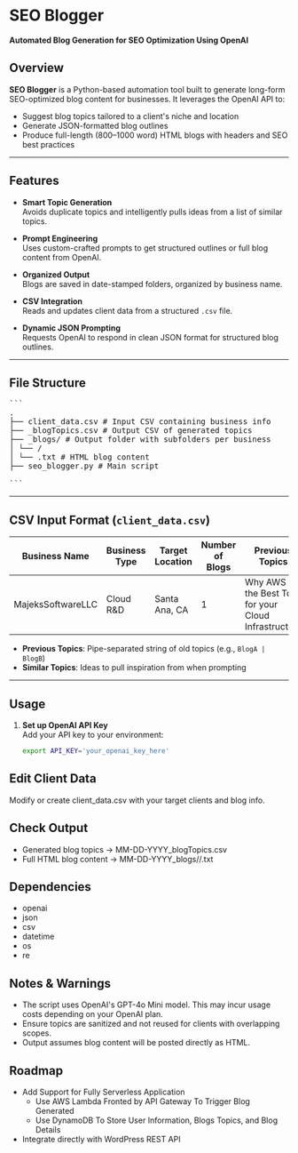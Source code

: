 # SEO Blogger
**Automated Blog Generation for SEO Optimization Using OpenAI**

## Overview
**SEO Blogger** is a Python-based automation tool built to generate long-form SEO-optimized blog content for businesses. It leverages the OpenAI API to:
- Suggest blog topics tailored to a client's niche and location
- Generate JSON-formatted blog outlines
- Produce full-length (800–1000 word) HTML blogs with headers and SEO best practices

---

## Features

- **Smart Topic Generation**  
  Avoids duplicate topics and intelligently pulls ideas from a list of similar topics.

- **Prompt Engineering**  
  Uses custom-crafted prompts to get structured outlines or full blog content from OpenAI.

- **Organized Output**  
  Blogs are saved in date-stamped folders, organized by business name.

- **CSV Integration**  
  Reads and updates client data from a structured `.csv` file.

- **Dynamic JSON Prompting**  
  Requests OpenAI to respond in clean JSON format for structured blog outlines.

---

## File Structure
<pre>```
.
├── client_data.csv # Input CSV containing business info
├── <MM-DD-YYYY>_blogTopics.csv # Output CSV of generated topics
├── <MM-DD-YYYY>_blogs/ # Output folder with subfolders per business
│ └── <BusinessName>/
│ └── <Topic>.txt # HTML blog content
├── seo_blogger.py # Main script

```</pre>

---

## CSV Input Format (`client_data.csv`)

| Business Name | Business Type | Target Location | Number of Blogs | Previous Topics | Similar Topics |
|---------------|----------------|------------------|------------------|------------------|------------------|
| MajeksSoftwareLLC | Cloud R&D | Santa Ana, CA | 1 | Why AWS Is the Best Tool for your Cloud Infrastructure | `AWS Cloudformation: Why Use Infrastructure as Code | EC2 vs Lambda: What Should You Use for Your Application` |

- **Previous Topics**: Pipe-separated string of old topics (e.g., `BlogA | BlogB`)
- **Similar Topics**: Ideas to pull inspiration from when prompting

---

## Usage

1. **Set up OpenAI API Key**  
   Add your API key to your environment:
   ```bash
   export API_KEY='your_openai_key_here'
   ```

## Edit Client Data
Modify or create client_data.csv with your target clients and blog info.

## Check Output
 - Generated blog topics → MM-DD-YYYY_blogTopics.csv
 - Full HTML blog content → MM-DD-YYYY_blogs/<BusinessName>/<BlogTopic>.txt

## Dependencies
 - openai
 - json
 - csv
 - datetime
 - os
 - re

## Notes & Warnings
 - The script uses OpenAI's GPT-4o Mini model. This may incur usage costs depending on your OpenAI plan.
 - Ensure topics are sanitized and not reused for clients with overlapping scopes.
 - Output assumes blog content will be posted directly as HTML.

## Roadmap
 - Add Support for Fully Serverless Application
   - Use AWS Lambda Fronted by API Gateway To Trigger Blog Generated
   - Use DynamoDB To Store User Information, Blogs Topics, and Blog Details 
 - Integrate directly with WordPress REST API